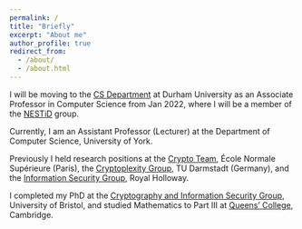 ```yaml
---
permalink: /
title: "Briefly"
excerpt: "About me"
author_profile: true
redirect_from: 
  - /about/
  - /about.html
---
```


I will be moving to the [CS Department](https://www.durham.ac.uk/departments/academic/computer-science/research/groups/) at Durham University as an Associate Professor in Computer Science from Jan 2022, where I will be a member of the [NESTiD](https://nestid.webspace.durham.ac.uk/) group. 

Currently, I am an Assistant Professor (Lecturer) at the Department of Computer Science, University of York. 

Previously I held research positions at the [Crypto Team](https://crypto.di.ens.fr/web2py), École Normale Supérieure (Paris), the [Cryptoplexity Group](https://www.cryptoplexity.informatik.tu-darmstadt.de/), TU Darmstadt (Germany), and the [Information Security Group](https://www.royalholloway.ac.uk/research-and-teaching/departments-and-schools/information-security/research/), Royal Holloway. 

I completed my PhD at the [Cryptography and Information Security Group](http://www.bris.ac.uk/engineering/research/cryptography/ ), University of Bristol, and studied Mathematics to Part III at [Queens’ College](https://www.queens.cam.ac.uk/), Cambridge.


